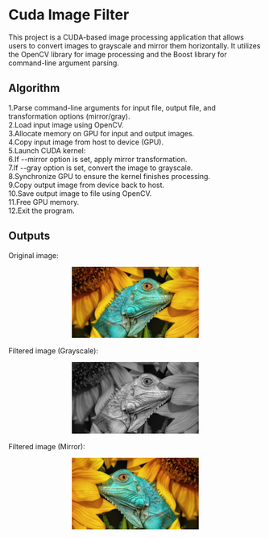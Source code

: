 # Cuda Image Filter

This project is a CUDA-based image processing application that allows users to convert images to grayscale and mirror them horizontally. It utilizes the OpenCV library for image processing and the Boost library for command-line argument parsing.

## Algorithm                                                                                               
1.Parse command-line arguments for input file, output file, and transformation options (mirror/gray).                                                                    
2.Load input image using OpenCV.                                                              
3.Allocate memory on GPU for input and output images.                                                      
4.Copy input image from host to device (GPU).                                                             
5.Launch CUDA kernel:                                                                            
6.If --mirror option is set, apply mirror transformation.                                                            
7.If --gray option is set, convert the image to grayscale.                                                         
8.Synchronize GPU to ensure the kernel finishes processing.                                                         
9.Copy output image from device back to host.                                               
10.Save output image to file using OpenCV.                                                              
11.Free GPU memory.                                                                           
12.Exit the program.

## Outputs

Original image:
<p align="center">
  <img  src="animal.jpg" alt="alt text" width="50%" height="50%" title="Box filtering using GPU">
</p>
Filtered image (Grayscale): 
<p align="center">
  <img  src="animal-gray.jpg" alt="alt text" width="50%" height="50%" title="Box filtering using GPU">
</p>
Filtered image (Mirror): 
<p align="center">
  <img  src="animal-mirror.jpg" alt="alt text" width="50%" height="50%" title="Box filtering using GPU">
</p>

